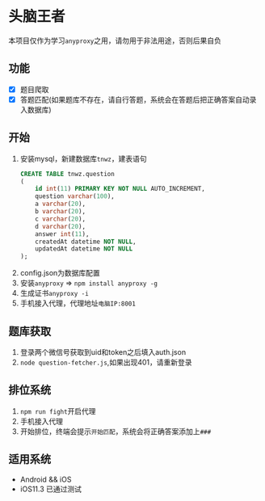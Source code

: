 # 头脑王者

本项目仅作为学习`anyproxy`之用，请勿用于非法用途，否则后果自负

## 功能

+ [x] 题目爬取
+ [x] 答题匹配(如果题库不存在，请自行答题，系统会在答题后把正确答案自动录入数据库)

## 开始

1. 安装mysql，新建数据库`tnwz`，建表语句
    ```sql
    CREATE TABLE tnwz.question
    (
        id int(11) PRIMARY KEY NOT NULL AUTO_INCREMENT,
        question varchar(100),
        a varchar(20),
        b varchar(20),
        c varchar(20),
        d varchar(20),
        answer int(11),
        createdAt datetime NOT NULL,
        updatedAt datetime NOT NULL
    );
    ```
2. config.json为数据库配置 
3. 安装`anyproxy` => `npm install anyproxy -g`
4. 生成证书`anyproxy -i`
5. 手机接入代理，代理地址`电脑IP:8001`

## 题库获取

1. 登录两个微信号获取到uid和token之后填入auth.json
2. `node question-fetcher.js`,如果出现401，请重新登录

## 排位系统

1. `npm run fight`开启代理
2. 手机接入代理
3. 开始排位，终端会提示`开始匹配`，系统会将正确答案添加上`###`

## 适用系统

+ Android && iOS
+ iOS11.3 已通过测试
